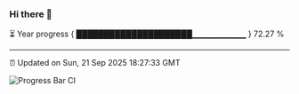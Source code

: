 ### Hi there 👋

⏳ Year progress { █████████████████████▁▁▁▁▁▁▁▁▁ } 72.27 %

---

⏰ Updated on Sun, 21 Sep 2025 18:27:33 GMT

![Progress Bar CI](https://github.com/liununu/liununu/workflows/Progress%20Bar%20CI/badge.svg)
